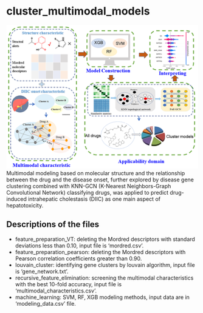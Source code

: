 # cluster_multimodal_models
![Example Image](./TOC.png)
Multimodal modeling based on molecular structure and the relationship between the drug and the disease onset, further explored by disease gene clustering combined with KNN-GCN (K-Nearest Neighbors-Graph Convolutional Network) classifying drugs, was applied to predict drug-induced intrahepatic cholestasis (DIIC) as one main aspect of hepatotoxicity.  

## Descriptions of the files
- feature_preparation_VT: deleting the Mordred descriptors with standard deviations less than 0.10, input file is ‘mordred.csv’.
- feature_preparation_pearson: deleting the Mordred descriptors with Pearson correlation coefficients greater than 0.90.  
- louvain_cluster: identifying gene clusters by louvain algorithm, input file is ‘gene_network.txt’.  
- recursive_feature_elimination: screening the multimodal characteristics with the best 10-fold accuracy, input file is ‘multimodal_characteristics.csv’.  
- machine_learning: SVM, RF, XGB modeling methods, input data are in ‘modeling_data.csv’ file.
